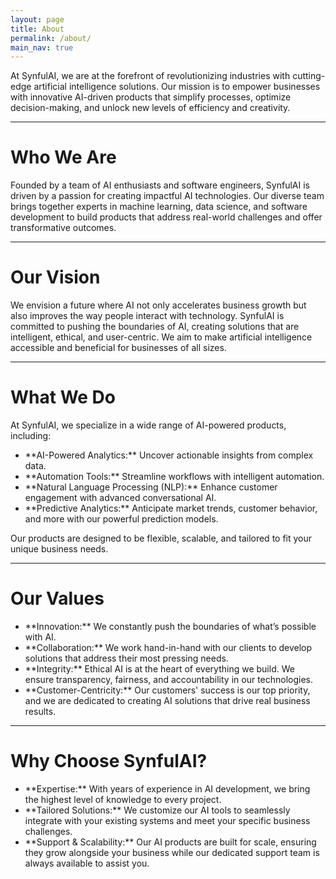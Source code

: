 ```yaml
---
layout: page
title: About
permalink: /about/
main_nav: true
---
```


<p>At SynfulAI, we are at the forefront of revolutionizing industries with cutting-edge artificial intelligence solutions. Our mission is to empower businesses with innovative AI-driven products that simplify processes, optimize decision-making, and unlock new levels of efficiency and creativity.</p>

<hr>

<h1>Who We Are</h1>
<p>Founded by a team of AI enthusiasts and software engineers, SynfulAI is driven by a passion for creating impactful AI technologies. Our diverse team brings together experts in machine learning, data science, and software development to build products that address real-world challenges and offer transformative outcomes.</p>

<hr>

<h1>Our Vision</h1>
<p>We envision a future where AI not only accelerates business growth but also improves the way people interact with technology. SynfulAI is committed to pushing the boundaries of AI, creating solutions that are intelligent, ethical, and user-centric. We aim to make artificial intelligence accessible and beneficial for businesses of all sizes.</p>

<hr>

<h1>What We Do</h1>
<p>At SynfulAI, we specialize in a wide range of AI-powered products, including:</p>
<ul>
  <li>**AI-Powered Analytics:** Uncover actionable insights from complex data.</li>
  <li>**Automation Tools:** Streamline workflows with intelligent automation.</li>
  <li>**Natural Language Processing (NLP):** Enhance customer engagement with advanced conversational AI.</li>
  <li>**Predictive Analytics:** Anticipate market trends, customer behavior, and more with our powerful prediction models.</li>
</ul>
<p>Our products are designed to be flexible, scalable, and tailored to fit your unique business needs.</p>

<hr>

<h1>Our Values</h1>
<ul>
  <li>**Innovation:** We constantly push the boundaries of what’s possible with AI.</li>
  <li>**Collaboration:** We work hand-in-hand with our clients to develop solutions that address their most pressing needs.</li>
  <li>**Integrity:** Ethical AI is at the heart of everything we build. We ensure transparency, fairness, and accountability in our technologies.</li>
  <li>**Customer-Centricity:** Our customers' success is our top priority, and we are dedicated to creating AI solutions that drive real business results.</li>
</ul>

<hr>

<h1>Why Choose SynfulAI?</h1>
<ul>
  <li>**Expertise:** With years of experience in AI development, we bring the highest level of knowledge to every project.</li>
  <li>**Tailored Solutions:** We customize our AI tools to seamlessly integrate with your existing systems and meet your specific business challenges.</li>
  <li>**Support & Scalability:** Our AI products are built for scale, ensuring they grow alongside your business while our dedicated support team is always available to assist you.</li>
</ul>

